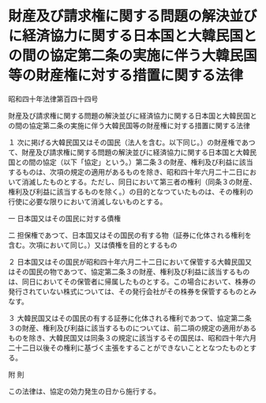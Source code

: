 # 財産及び請求権に関する問題の解決並びに経済協力に関する日本国と大韓民国との間の協定第二条の実施に伴う大韓民国等の財産権に対する措置に関する法律

昭和四十年法律第百四十四号

財産及び請求権に関する問題の解決並びに経済協力に関する日本国と大韓民国との間の協定第二条の実施に伴う大韓民国等の財産権に対する措置に関する法律

１ 次に掲げる大韓民国又はその国民（法人を含む。以下同じ。）の財産権であつて、財産及び請求権に関する問題の解決並びに経済協力に関する日本国と大韓民国との間の協定（以下「協定」という。）第二条３の財産、権利及び利益に該当するものは、次項の規定の適用があるものを除き、昭和四十年六月二十二日において消滅したものとする。ただし、同日において第三者の権利（同条３の財産、権利及び利益に該当するものを除く。）の目的となつていたものは、その権利の行使に必要な限りにおいて消滅しないものとする。

一 日本国又はその国民に対する債権

二 担保権であつて、日本国又はその国民の有する物（証券に化体される権利を含む。次項において同じ。）又は債権を目的とするもの

２ 日本国又はその国民が昭和四十年六月二十二日において保管する大韓民国又はその国民の物であつて、協定第二条３の財産、権利及び利益に該当するものは、同日においてその保管者に帰属したものとする。この場合において、株券の発行されていない株式については、その発行会社がその株券を保管するものとみなす。

３ 大韓民国又はその国民の有する証券に化体される権利であつて、協定第二条３の財産、権利及び利益に該当するものについては、前二項の規定の適用があるものを除き、大韓民国又は同条３の規定に該当するその国民は、昭和四十年六月二十二日以後その権利に基づく主張をすることができないこととなつたものとする。

附 則

この法律は、協定の効力発生の日から施行する。
